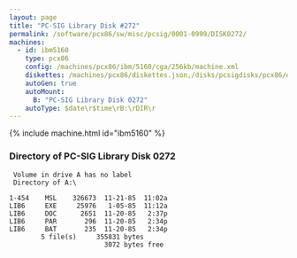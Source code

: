 ```yaml
---
layout: page
title: "PC-SIG Library Disk #272"
permalink: /software/pcx86/sw/misc/pcsig/0001-0999/DISK0272/
machines:
  - id: ibm5160
    type: pcx86
    config: /machines/pcx86/ibm/5160/cga/256kb/machine.xml
    diskettes: /machines/pcx86/diskettes.json,/disks/pcsigdisks/pcx86/diskettes.json
    autoGen: true
    autoMount:
      B: "PC-SIG Library Disk 0272"
    autoType: $date\r$time\rB:\rDIR\r
---
```


{% include machine.html id="ibm5160" %}

### Directory of PC-SIG Library Disk 0272

     Volume in drive A has no label
     Directory of A:\

    1-454    MSL    326673  11-21-85  11:02a
    LIB6     EXE     25976   1-05-85  11:12a
    LIB6     DOC      2651  11-20-85   2:37p
    LIB6     PAR       296  11-20-85   2:34p
    LIB6     BAT       235  11-20-85   2:34p
            5 file(s)     355831 bytes
                            3072 bytes free
